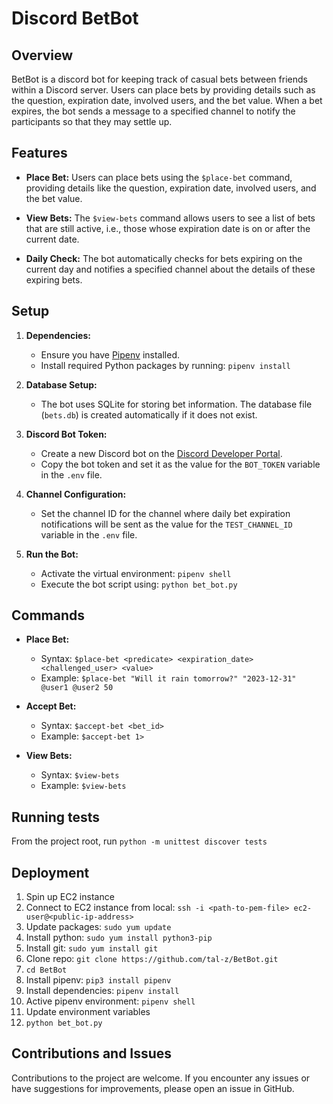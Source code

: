 # Discord BetBot

## Overview

BetBot is a discord bot for keeping track of casual bets between friends within a Discord server. 
Users can place bets by providing details such as the question, expiration date, involved users, and the bet value. 
When a bet expires, the bot sends a message to a specified channel to notify the participants so that they may settle up.

## Features

- **Place Bet:** Users can place bets using the `$place-bet` command, providing details like the question, expiration date, involved users, and the bet value.

- **View Bets:** The `$view-bets` command allows users to see a list of bets that are still active, i.e., those whose expiration date is on or after the current date.

- **Daily Check:** The bot automatically checks for bets expiring on the current day and notifies a specified channel about the details of these expiring bets.

## Setup

1. **Dependencies:**
   - Ensure you have [Pipenv](https://pipenv.pypa.io/en/latest/) installed.
   - Install required Python packages by running: `pipenv install`

2. **Database Setup:**
   - The bot uses SQLite for storing bet information. The database file (`bets.db`) is created automatically if it does not exist.

3. **Discord Bot Token:**
   - Create a new Discord bot on the [Discord Developer Portal](https://discord.com/developers/applications).
   - Copy the bot token and set it as the value for the `BOT_TOKEN` variable in the `.env` file.

4. **Channel Configuration:**
   - Set the channel ID for the channel where daily bet expiration notifications will be sent as the value for the `TEST_CHANNEL_ID` variable in the `.env` file.

5. **Run the Bot:**
   - Activate the virtual environment: `pipenv shell`
   - Execute the bot script using: `python bet_bot.py`
   
## Commands

- **Place Bet:**
  - Syntax: `$place-bet <predicate> <expiration_date> <challenged_user> <value>`
  - Example: `$place-bet "Will it rain tomorrow?" "2023-12-31" @user1 @user2 50`

- **Accept Bet:**
  - Syntax: `$accept-bet <bet_id>`
  - Example: `$accept-bet 1>`

- **View Bets:**
  - Syntax: `$view-bets`
  - Example: `$view-bets`

## Running tests

From the project root, run `python -m unittest discover tests`

## Deployment
1. Spin up EC2 instance
2. Connect to EC2 instance from local: `ssh -i <path-to-pem-file> ec2-user@<public-ip-address>`
3. Update packages: `sudo yum update`
4. Install python: `sudo yum install python3-pip`
5. Install git: `sudo yum install git`
6. Clone repo: `git clone https://github.com/tal-z/BetBot.git`
9. `cd BetBot`
7. Install pipenv: `pip3 install pipenv`
7. Install dependencies: `pipenv install`
8. Active pipenv environment: `pipenv shell`
8. Update environment variables 
10. `python bet_bot.py`


## Contributions and Issues

Contributions to the project are welcome. 
If you encounter any issues or have suggestions for improvements, please open an issue in GitHub.

